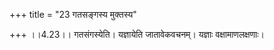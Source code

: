 +++
title = "23 गतसङ्गस्य मुक्तस्य"

+++
।।4.23।। गतसंगस्येति। यज्ञायेति जातावेकवचनम्। यज्ञाः वक्षामाणलक्षणाः।
